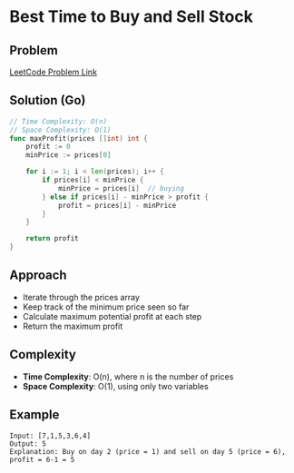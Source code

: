 # Best Time to Buy and Sell Stock

## Problem
[LeetCode Problem Link](https://leetcode.com/problems/best-time-to-buy-and-sell-stock/)

## Solution (Go)

```go
// Time Complexity: O(n)
// Space Complexity: O(1)
func maxProfit(prices []int) int {
    profit := 0
    minPrice := prices[0]

    for i := 1; i < len(prices); i++ {
        if prices[i] < minPrice {
            minPrice = prices[i]  // buying
        } else if prices[i] - minPrice > profit {
            profit = prices[i] - minPrice
        }
    }

    return profit
}
```

## Approach
- Iterate through the prices array
- Keep track of the minimum price seen so far
- Calculate maximum potential profit at each step
- Return the maximum profit

## Complexity
- **Time Complexity**: O(n), where n is the number of prices
- **Space Complexity**: O(1), using only two variables

## Example
```
Input: [7,1,5,3,6,4]
Output: 5
Explanation: Buy on day 2 (price = 1) and sell on day 5 (price = 6), profit = 6-1 = 5
```
